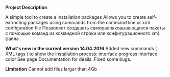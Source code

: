 **Project Description**

A simple tool to create a installation packages
Allows you to create self-extracting packages using commands from the command line or xml configuration file
Позволяет создавать самораспаковывающиеся пакеты с помощью команд из командной строки или конфигурационного xml файла

**What's new in the current version 14.04.2016**
Added new commands ( XML tags ) to show the installation process:
    interface progress
    interface color
    See page Documentation for deails.
Fixed some bugs.

**Limitation**
Cannot add files larger than 4Gb
